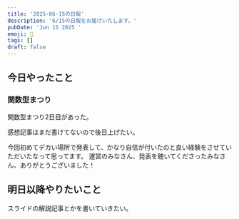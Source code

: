 ```yaml
---
title: '2025-06-15の日報'
description: '6/15の日報をお届けいたします。'
pubDate: 'Jun 15 2025 '
emoji: 🦊
tags: []
draft: false
---
```


## 今日やったこと

### 関数型まつり

関数型まつり2日目があった。

感想記事はまだ書けてないので後日上げたい。

今回初めてデカい場所で発表して、かなり自信が付いたのと良い経験をさせていただいたなって思ってます。
運営のみなさん、発表を聴いてくださったみなさん、ありがとうございました！

## 明日以降やりたいこと

スライドの解説記事とかを書いていきたい。
